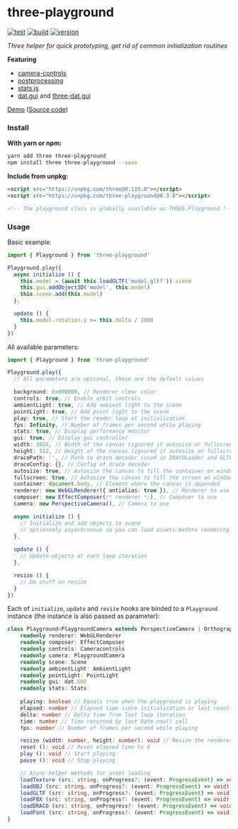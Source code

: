 # three-playground

[![test](https://github.com/juliendargelos/three-playground/workflows/test/badge.svg?branch=master)](https://github.com/juliendargelos/three-playground/actions?workflow=test)
[![build](https://github.com/juliendargelos/three-playground/workflows/build/badge.svg?branch=master)](https://github.com/juliendargelos/three-playground/actions?workflow=build)
[![version](https://img.shields.io/github/package-json/v/juliendargelos/three-playground)](https://github.com/juliendargelos/three-playground)

*Three helper for quick prototyping, get rid of common initialization routines*

**Featuring**

- [camera-controls](https://github.com/yomotsu/camera-controls)
- [postprocessing](https://github.com/vanruesc/postprocessing)
- [stats.js](https://github.com/mrdoob/stats.js)
- [dat.gui](https://github.com/dataarts/dat.gui) and [three-dat.gui](https://github.com/SolalDR/three-dat.gui)

[Demo](https://juliendargelos.com/three-playground) ([Source code](https://github.com/juliendargelos/three-playground/blob/master/demo/index.ts))

### Install

**With yarn or npm:**

```bash
yarn add three three-playground
npm install three three-playground --save
```

**Include from unpkg:**

```html
<script src="https://unpkg.com/three@0.115.0"></script>
<script src="https://unpkg.com/three-playground@0.3.0"></script>

<!-- The playground class is globally available as THREE.Playground !-->
```

### Usage

Basic example:

```typescript
import { Playground } from 'three-playground'

Playground.play({
  async initialize () {
    this.model = (await this.loadGLTF('model.gltf')).scene
    this.gui.addObject3D('model', this.model)
    this.scene.add(this.model)
  },

  update () {
    this.model.rotation.y += this.delta / 1000
  }
})
```

All available parameters:

```typescript
import { Playground } from 'three-playground'

Playground.play({
  // All parameters are optional, these are the default values

  background: 0x000000, // Renderer clear color
  controls: true, // Enable orbit controls
  ambientLight: true, // Add ambient light to the scene
  pointLight: true, // Add point light to the scene
  play: true, // Start the render loop at initialization
  fps: Infinity, // Number of frames per second while playing
  stats: true, // Display performance monitor
  gui: true, // Display gui controller
  width: 1024, // Width of the canvas (ignored if autosize or fullscreen are se to true)
  height: 512, // Height of the canvas (ignored if autosize or fullscreen are se to true)
  dracoPath: '', // Path to draco decoder (used in DRACOLoader and GLTFLoader if provided)
  dracoConfig: {}, // Config of draco decoder
  autosize: true, // Autosize the canvas to fill the container on window resize (ignored if fullscreen is set to true)
  fullscreen: true, // Autosize the canvas to fill the screen on window resize
  container: document.body, // Element where the canvas is appended
  renderer: new WebGLRenderer({ antialias: true }), // Renderer to use
  composer: new EffectComposer(/* renderer */), // Composer to use
  camera: new PerspectiveCamera(), // Camera to use

  async initialize () {
    // Initialize and add objects to scene
    // optionnaly asynchronous so you can load assets before rendering starts
  },
  
  update () {
    // Update objects at each loop iteration
  },

  resize () {
    // Do stuff on resize
  }
})
```

Each of `initialize`, `update` and `resize` hooks are binded to a `Playground` instance (the instance is also passed as parameter):

```typescript
class Playground<PlaygroundCamera extends PerspectiveCamera | OrthographicCamera> {
    readonly renderer: WebGLRenderer
    readonly composer: EffectComposer
    readonly controls: Cameracontrols
    readonly camera: PlaygroundCamera
    readonly scene: Scene
    readonly ambientLight: AmbientLight
    readonly pointLight: PointLight
    readonly gui: dat.GUI
    readonly stats: Stats
    
    playing: boolean // Equals true when the playground is playing
    elapsed: number // Elapsed time since initialization or last reset() call
    delta: number // Delta time from last loop iteration
    time: number // Time returned by last Date.now() call
    fps: number // Number of frames per second while playing

    resize (width: number, height: number): void // Resize the renderer and set camera aspect (if perspective) or boundaries (if orthographic)
    reset (): void // Reset elapsed time to 0
    play (): void // Start playing
    pause (): void // Stop playing

    // Async helper methods for asset loading
    loadTexture (src: string, onProgress?: (event: ProgressEvent) => void): Promise<Texture>
    loadOBJ (src: string, onProgress?: (event: ProgressEvent) => void): Promise<Object3D>
    loadGLTF (src: string, onProgress?: (event: ProgressEvent) => void): Promise<GLTF>
    loadFBX (src: string, onProgress?: (event: ProgressEvent) => void): Promise<Group>
    loadDRACO (src: string, onProgress?: (event: ProgressEvent) => void): Promise<BufferGeometry>
    loadFont (src: string, onProgress?: (event: ProgressEvent) => void): Promise<Font>
}
```
